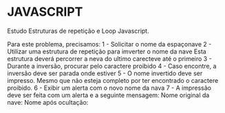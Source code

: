 # JAVASCRIPT
 
Estudo Estruturas de repetição e Loop Javascript.

Para este problema, precisamos:
    1 - Solicitar o nome da espaçonave
    2 - Utilizar uma estrutura de repetição para imverter o nome da nave
        Esta estrutura deverá percorrer a neva do ultimo carecteve até o primeiro
    3 - Durante a inversão, procurar pelo caractere proibido
    4 - Caso encontre, a inversão deve ser parada onde estiver
    5 - O nome invertido deve ser impresso.
        Mesmo que não esteja completo por ter encontrado o caractere proibido.
    6 - Exibir um alerta com o novo nome da nava
    7 - A impressão deve ser feita com um alerta e a seguinte mensagem:
        Nome original da nave: <nome original>
        Nome após ocultação: <nome invertido>